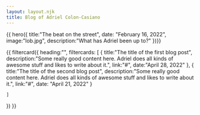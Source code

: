 ```yaml
---
layout: layout.njk
title: Blog of Adriel Colon-Casiano
---
```

<!-- {% from './_includes/_components.njk' import hero, categorytiles, card, bio, filtercard  %} -->

{{ hero({ 
    title:"The beat on the street",
    date: "February 16, 2022",
    image:"lob.jpg",
    description:"What has Adriel been up to?"
})}}

{{ filtercard({
    heading:"",
    filtercards: [
        {
            title:"The title of the first blog post",
            description:"Some really good content here. Adriel does all kinds of awesome stuff and likes to write about it.",
            link:"#",
            date:"April 28, 2022"
        },
        {
            title:"The title of the second blog post",
            description:"Some really good content here. Adriel does all kinds of awesome stuff and likes to write about it.",
            link:"#",
            date: "April 21, 2022"
        }

    ]


})
}}




